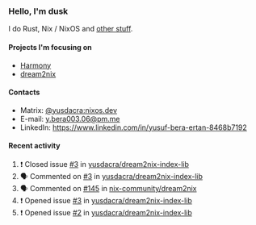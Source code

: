 ### Hello, I'm dusk

I do Rust, Nix / NixOS and [other stuff](https://yusdacra.gitlab.io/about).

#### Projects I'm focusing on

- [Harmony](https://harmonyapp.io)
- [dream2nix](https://github.com/nix-community/dream2nix)

#### Contacts

- Matrix: [@yusdacra:nixos.dev](https://matrix.to/#/@yusdacra:nixos.dev)
- E-mail: y.bera003.06@pm.me
- LinkedIn: https://www.linkedin.com/in/yusuf-bera-ertan-8468b7192

#### Recent activity

<!--START_SECTION:activity-->
1. ❗️ Closed issue [#3](https://github.com/yusdacra/dream2nix-index-lib/issues/3) in [yusdacra/dream2nix-index-lib](https://github.com/yusdacra/dream2nix-index-lib)
2. 🗣 Commented on [#3](https://github.com/yusdacra/dream2nix-index-lib/issues/3) in [yusdacra/dream2nix-index-lib](https://github.com/yusdacra/dream2nix-index-lib)
3. 🗣 Commented on [#145](https://github.com/nix-community/dream2nix/issues/145) in [nix-community/dream2nix](https://github.com/nix-community/dream2nix)
4. ❗️ Opened issue [#3](https://github.com/yusdacra/dream2nix-index-lib/issues/3) in [yusdacra/dream2nix-index-lib](https://github.com/yusdacra/dream2nix-index-lib)
5. ❗️ Opened issue [#2](https://github.com/yusdacra/dream2nix-index-lib/issues/2) in [yusdacra/dream2nix-index-lib](https://github.com/yusdacra/dream2nix-index-lib)
<!--END_SECTION:activity-->
